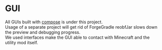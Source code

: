 # GUI
All GUIs built with [compose](https://www.jetbrains.com/lp/compose-mpp/) is under this project.  
Usage of a separate project will get rid of ForgeGradle reobfJar slows down the preview and debugging progress.  
We used interfaces make the GUI able to contact with Minecraft and the utility mod itself.